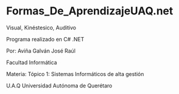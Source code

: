 # Formas_De_AprendizajeUAQ.net
Visual, Kinéstesico, Auditivo

Programa realizado en C# .NET

Por: Aviña Galván José Raúl

Facultad Informática

Materia: Tópico 1: Sistemas Informáticos de alta gestión

U.A.Q  Universidad Autónoma de Querétaro
